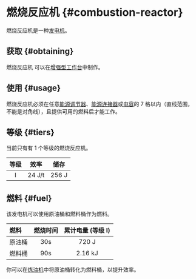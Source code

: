 # 燃烧反应机 {#combustion-reactor}

燃烧反应机是一种[发电机](/Electric-Machines#energy-generation)。  

## 获取 {#obtaining}

燃烧反应机
可以在[增强型工作台](/Enhanced-Crafting-Table)中制作。

## 使用 {#usage}

燃烧反应机必须在任意[能源调节器](/Energy-Regulator)、[能源连接器](/Energy-Connector)或[电容](/Energy-Capacitors)的 7 格以内（直线范围，不能是对角线），且提供可用的燃料后才能工作。

## 等级 {#tiers}

当前只有有 1 个等级的燃烧反应机。

| 等级 | 效率 | 储存 |
| :--: | :----: | :----: |
| I    | 24 J/t | 256 J  |

## 燃料 {#fuel}

该发电机可以使用原油桶和燃料桶作为燃料。

| 燃料         | 燃烧时间 | 累计电量 (等级 I) |
| :------------- | :----------: | :------------: |
| 原油桶  | 30s          | 720 J          |
| 燃料桶 | 90s          | 2.16 kJ        |

你可以在[炼油机](/Refinery)中将原油桶转化为燃料桶，以提升效率。
